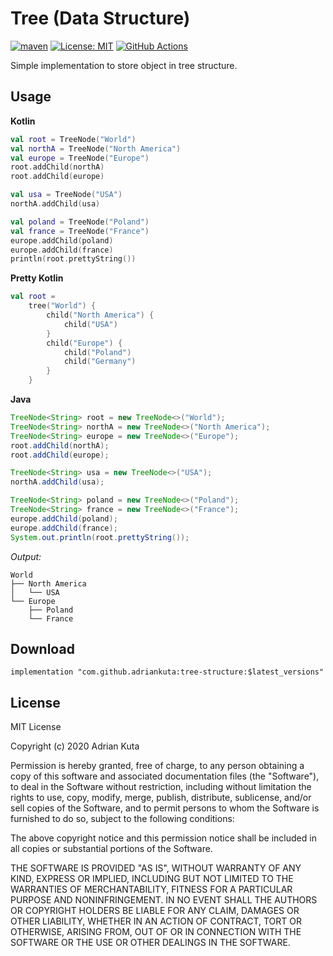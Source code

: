 # Tree (Data Structure)
[![maven](https://img.shields.io/maven-central/v/com.github.adriankuta/tree-structure?style=plastic)](https://mvnrepository.com/artifact/com.github.adriankuta/tree-structure)
[![License: MIT](https://img.shields.io/github/license/AdrianKuta/Tree-Data-Structure?style=plastic)](https://github.com/AdrianKuta/Design-Patterns-Kotlin/blob/master/LICENSE)
[![GitHub Actions](https://img.shields.io/github/workflow/status/AdrianKuta/Tree-Data-Structure/publish?label=Release&logo=GitHub%20Actions&logoColor=white&style=plastic)](https://github.com/AdrianKuta/Tree-Data-Structure/actions/workflows/publish.yml)

Simple implementation to store object in tree structure.

## Usage

**Kotlin**
```kotlin
val root = TreeNode("World")
val northA = TreeNode("North America")
val europe = TreeNode("Europe")
root.addChild(northA)
root.addChild(europe)

val usa = TreeNode("USA")
northA.addChild(usa)

val poland = TreeNode("Poland")
val france = TreeNode("France")
europe.addChild(poland)
europe.addChild(france)
println(root.prettyString())
```

**Pretty Kotlin**

```kotlin
val root =
    tree("World") {
        child("North America") {
            child("USA")
        }
        child("Europe") {
            child("Poland")
            child("Germany")
        }
    }
```

**Java**
```java
TreeNode<String> root = new TreeNode<>("World");
TreeNode<String> northA = new TreeNode<>("North America");
TreeNode<String> europe = new TreeNode<>("Europe");
root.addChild(northA);
root.addChild(europe);

TreeNode<String> usa = new TreeNode<>("USA");
northA.addChild(usa);

TreeNode<String> poland = new TreeNode<>("Poland");
TreeNode<String> france = new TreeNode<>("France");
europe.addChild(poland);
europe.addChild(france);
System.out.println(root.prettyString());
```

*Output:*

```
World
├── North America
│   └── USA
└── Europe
    ├── Poland
    └── France
```


## Download

    implementation "com.github.adriankuta:tree-structure:$latest_versions"
    
## License

MIT License

Copyright (c) 2020 Adrian Kuta

Permission is hereby granted, free of charge, to any person obtaining a copy
of this software and associated documentation files (the "Software"), to deal
in the Software without restriction, including without limitation the rights
to use, copy, modify, merge, publish, distribute, sublicense, and/or sell
copies of the Software, and to permit persons to whom the Software is
furnished to do so, subject to the following conditions:

The above copyright notice and this permission notice shall be included in all
copies or substantial portions of the Software.

THE SOFTWARE IS PROVIDED "AS IS", WITHOUT WARRANTY OF ANY KIND, EXPRESS OR
IMPLIED, INCLUDING BUT NOT LIMITED TO THE WARRANTIES OF MERCHANTABILITY,
FITNESS FOR A PARTICULAR PURPOSE AND NONINFRINGEMENT. IN NO EVENT SHALL THE
AUTHORS OR COPYRIGHT HOLDERS BE LIABLE FOR ANY CLAIM, DAMAGES OR OTHER
LIABILITY, WHETHER IN AN ACTION OF CONTRACT, TORT OR OTHERWISE, ARISING FROM,
OUT OF OR IN CONNECTION WITH THE SOFTWARE OR THE USE OR OTHER DEALINGS IN THE
SOFTWARE.
